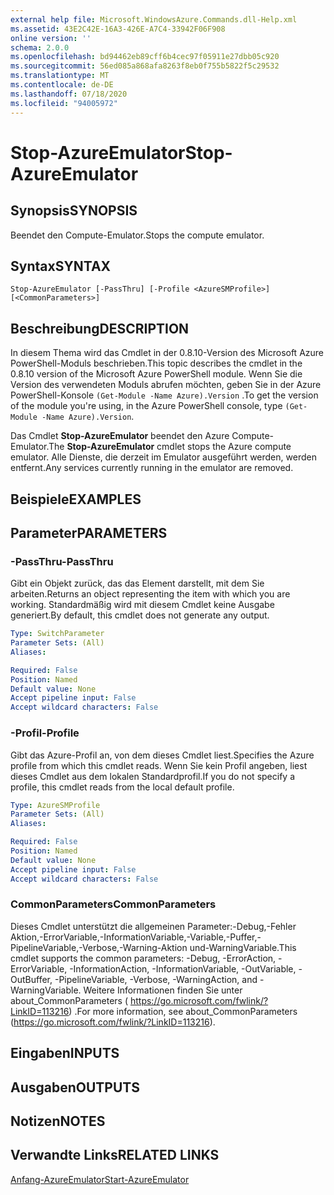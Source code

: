 ```yaml
---
external help file: Microsoft.WindowsAzure.Commands.dll-Help.xml
ms.assetid: 43E2C42E-16A3-426E-A7C4-33942F06F908
online version: ''
schema: 2.0.0
ms.openlocfilehash: bd94462eb89cff6b4cec97f05911e27dbb05c920
ms.sourcegitcommit: 56ed085a868afa8263f8eb0f755b5822f5c29532
ms.translationtype: MT
ms.contentlocale: de-DE
ms.lasthandoff: 07/18/2020
ms.locfileid: "94005972"
---
```

# <span data-ttu-id="a43ac-101">Stop-AzureEmulator</span><span class="sxs-lookup"><span data-stu-id="a43ac-101">Stop-AzureEmulator</span></span>

## <span data-ttu-id="a43ac-102">Synopsis</span><span class="sxs-lookup"><span data-stu-id="a43ac-102">SYNOPSIS</span></span>
<span data-ttu-id="a43ac-103">Beendet den Compute-Emulator.</span><span class="sxs-lookup"><span data-stu-id="a43ac-103">Stops the compute emulator.</span></span>

## <span data-ttu-id="a43ac-104">Syntax</span><span class="sxs-lookup"><span data-stu-id="a43ac-104">SYNTAX</span></span>

```
Stop-AzureEmulator [-PassThru] [-Profile <AzureSMProfile>] [<CommonParameters>]
```

## <span data-ttu-id="a43ac-105">Beschreibung</span><span class="sxs-lookup"><span data-stu-id="a43ac-105">DESCRIPTION</span></span>
<span data-ttu-id="a43ac-106">In diesem Thema wird das Cmdlet in der 0.8.10-Version des Microsoft Azure PowerShell-Moduls beschrieben.</span><span class="sxs-lookup"><span data-stu-id="a43ac-106">This topic describes the cmdlet in the 0.8.10 version of the Microsoft Azure PowerShell module.</span></span>
<span data-ttu-id="a43ac-107">Wenn Sie die Version des verwendeten Moduls abrufen möchten, geben Sie in der Azure PowerShell-Konsole `(Get-Module -Name Azure).Version` .</span><span class="sxs-lookup"><span data-stu-id="a43ac-107">To get the version of the module you're using, in the Azure PowerShell console, type `(Get-Module -Name Azure).Version`.</span></span>

<span data-ttu-id="a43ac-108">Das Cmdlet **Stop-AzureEmulator** beendet den Azure Compute-Emulator.</span><span class="sxs-lookup"><span data-stu-id="a43ac-108">The **Stop-AzureEmulator** cmdlet stops the Azure compute emulator.</span></span>
<span data-ttu-id="a43ac-109">Alle Dienste, die derzeit im Emulator ausgeführt werden, werden entfernt.</span><span class="sxs-lookup"><span data-stu-id="a43ac-109">Any services currently running in the emulator are removed.</span></span>

## <span data-ttu-id="a43ac-110">Beispiele</span><span class="sxs-lookup"><span data-stu-id="a43ac-110">EXAMPLES</span></span>

## <span data-ttu-id="a43ac-111">Parameter</span><span class="sxs-lookup"><span data-stu-id="a43ac-111">PARAMETERS</span></span>

### <span data-ttu-id="a43ac-112">-PassThru</span><span class="sxs-lookup"><span data-stu-id="a43ac-112">-PassThru</span></span>
<span data-ttu-id="a43ac-113">Gibt ein Objekt zurück, das das Element darstellt, mit dem Sie arbeiten.</span><span class="sxs-lookup"><span data-stu-id="a43ac-113">Returns an object representing the item with which you are working.</span></span>
<span data-ttu-id="a43ac-114">Standardmäßig wird mit diesem Cmdlet keine Ausgabe generiert.</span><span class="sxs-lookup"><span data-stu-id="a43ac-114">By default, this cmdlet does not generate any output.</span></span>

```yaml
Type: SwitchParameter
Parameter Sets: (All)
Aliases: 

Required: False
Position: Named
Default value: None
Accept pipeline input: False
Accept wildcard characters: False
```

### <span data-ttu-id="a43ac-115">-Profil</span><span class="sxs-lookup"><span data-stu-id="a43ac-115">-Profile</span></span>
<span data-ttu-id="a43ac-116">Gibt das Azure-Profil an, von dem dieses Cmdlet liest.</span><span class="sxs-lookup"><span data-stu-id="a43ac-116">Specifies the Azure profile from which this cmdlet reads.</span></span>
<span data-ttu-id="a43ac-117">Wenn Sie kein Profil angeben, liest dieses Cmdlet aus dem lokalen Standardprofil.</span><span class="sxs-lookup"><span data-stu-id="a43ac-117">If you do not specify a profile, this cmdlet reads from the local default profile.</span></span>

```yaml
Type: AzureSMProfile
Parameter Sets: (All)
Aliases: 

Required: False
Position: Named
Default value: None
Accept pipeline input: False
Accept wildcard characters: False
```

### <span data-ttu-id="a43ac-118">CommonParameters</span><span class="sxs-lookup"><span data-stu-id="a43ac-118">CommonParameters</span></span>
<span data-ttu-id="a43ac-119">Dieses Cmdlet unterstützt die allgemeinen Parameter:-Debug,-Fehler Aktion,-ErrorVariable,-InformationVariable,-Variable,-Puffer,-PipelineVariable,-Verbose,-Warning-Aktion und-WarningVariable.</span><span class="sxs-lookup"><span data-stu-id="a43ac-119">This cmdlet supports the common parameters: -Debug, -ErrorAction, -ErrorVariable, -InformationAction, -InformationVariable, -OutVariable, -OutBuffer, -PipelineVariable, -Verbose, -WarningAction, and -WarningVariable.</span></span> <span data-ttu-id="a43ac-120">Weitere Informationen finden Sie unter about_CommonParameters ( https://go.microsoft.com/fwlink/?LinkID=113216) .</span><span class="sxs-lookup"><span data-stu-id="a43ac-120">For more information, see about_CommonParameters (https://go.microsoft.com/fwlink/?LinkID=113216).</span></span>

## <span data-ttu-id="a43ac-121">Eingaben</span><span class="sxs-lookup"><span data-stu-id="a43ac-121">INPUTS</span></span>

## <span data-ttu-id="a43ac-122">Ausgaben</span><span class="sxs-lookup"><span data-stu-id="a43ac-122">OUTPUTS</span></span>

## <span data-ttu-id="a43ac-123">Notizen</span><span class="sxs-lookup"><span data-stu-id="a43ac-123">NOTES</span></span>

## <span data-ttu-id="a43ac-124">Verwandte Links</span><span class="sxs-lookup"><span data-stu-id="a43ac-124">RELATED LINKS</span></span>

[<span data-ttu-id="a43ac-125">Anfang-AzureEmulator</span><span class="sxs-lookup"><span data-stu-id="a43ac-125">Start-AzureEmulator</span></span>](./Start-AzureEmulator.md)


